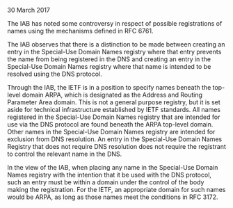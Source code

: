 
30 March 2017


The IAB has noted some controversy in respect of possible registrations of names using the mechanisms defined in RFC 6761.


The IAB observes that there is a distinction to be made between creating an entry in the Special-Use Domain Names registry where that entry prevents the name from being registered in the DNS and creating an entry in the Special-Use Domain Names registry where that name is intended to be resolved using the DNS protocol.


Through the IAB, the IETF is in a position to specify names beneath the top-level domain ARPA, which is designated as the Address and Routing Parameter Area domain. This is not a general purpose registry, but it is set aside for technical infrastructure established by IETF standards. All names registered in the Special-Use Domain Names registry that are intended for use via the DNS protocol are found beneath the ARPA top-level domain.  Other names in the Special-Use Domain Names registry are intended for exclusion from DNS resolution. An entry in the Special-Use Domain Names Registry that does not require DNS resolution does not require the registrant to control the relevant name in the DNS.


In the view of the IAB, when placing any name in the Special-Use Domain Names registry with the intention that it be used with the DNS protocol, such an entry must be within a domain under the control of the body making the registration. For the IETF, an appropriate domain for such names would be ARPA, as long as those names meet the conditions in RFC 3172.


